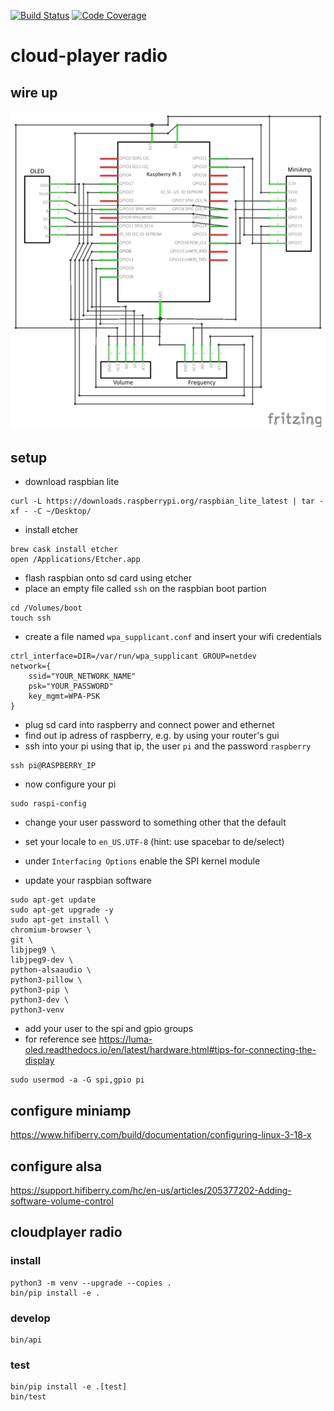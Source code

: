 [![Build Status](https://travis-ci.org/Cloud-Player/radio.svg?branch=master)](https://travis-ci.org/Cloud-Player/radio)
[![Code Coverage](https://codecov.io/gh/Cloud-Player/radio/branch/master/graph/badge.svg)](https://codecov.io/gh/Cloud-Player/radio)

# cloud-player radio

## wire up

![fritzing](https://raw.githubusercontent.com/Cloud-Player/radio/master/schematic.jpg)

## setup
- download raspbian lite
```
curl -L https://downloads.raspberrypi.org/raspbian_lite_latest | tar -xf - -C ~/Desktop/
```
- install etcher
```
brew cask install etcher
open /Applications/Etcher.app
```
- flash raspbian onto sd card using etcher
- place an empty file called `ssh` on the raspbian boot partion
```
cd /Volumes/boot
touch ssh
```
- create a file named `wpa_supplicant.conf` and insert your wifi credentials
```
ctrl_interface=DIR=/var/run/wpa_supplicant GROUP=netdev
network={
    ssid="YOUR_NETWORK_NAME"
    psk="YOUR_PASSWORD"
    key_mgmt=WPA-PSK
}
```

- plug sd card into raspberry and connect power and ethernet
- find out ip adress of raspberry, e.g. by using your router's gui
- ssh into your pi using that ip, the user `pi` and the password `raspberry`
```
ssh pi@RASPBERRY_IP
```

- now configure your pi
```
sudo raspi-config
```
- change your user password to something other that the default
- set your locale to `en_US.UTF-8` (hint: use spacebar to de/select)
- under `Interfacing Options` enable the SPI kernel module

- update your raspbian software
```
sudo apt-get update
sudo apt-get upgrade -y
sudo apt-get install \
chromium-browser \
git \
libjpeg9 \
libjpeg9-dev \
python-alsaaudio \
python3-pillow \
python3-pip \
python3-dev \
python3-venv
```

- add your user to the spi and gpio groups
- for reference see https://luma-oled.readthedocs.io/en/latest/hardware.html#tips-for-connecting-the-display
```
sudo usermod -a -G spi,gpio pi
```


## configure miniamp

https://www.hifiberry.com/build/documentation/configuring-linux-3-18-x

## configure alsa

https://support.hifiberry.com/hc/en-us/articles/205377202-Adding-software-volume-control

## cloudplayer radio

### install
```
python3 -m venv --upgrade --copies .
bin/pip install -e .
```

### develop
```
bin/api
```

### test
```
bin/pip install -e .[test]
bin/test
```
